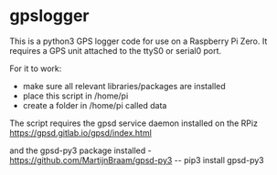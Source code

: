 # gpslogger
This is a python3 GPS logger code for use on a Raspberry Pi Zero.
It requires a GPS unit attached to the ttyS0 or serial0 port.

For it to work:
 - make sure all relevant libraries/packages are installed
 - place this script in /home/pi
 - create a folder in /home/pi called data

The script requires the gpsd service daemon installed on the RPiz
https://gpsd.gitlab.io/gpsd/index.html

and the gpsd-py3 package installed - https://github.com/MartijnBraam/gpsd-py3
 -- pip3 install gpsd-py3
